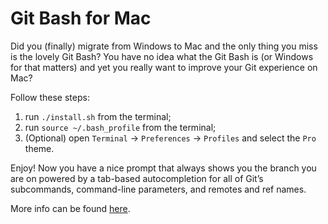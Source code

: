 # Git Bash for Mac

Did you (finally) migrate from Windows to Mac and the only thing you miss is the lovely Git Bash?
You have no idea what the Git Bash is (or Windows for that matters) and yet you really want to improve your Git experience on Mac?

Follow these steps:
1. run `./install.sh` from the terminal;
2. run `source ~/.bash_profile` from the terminal;
3. (Optional) open `Terminal` -> `Preferences` -> `Profiles` and select the `Pro` theme.

Enjoy! Now you have a nice prompt that always shows you the branch you are on powered by a tab-based autocompletion for all of Git’s subcommands, command-line parameters, and remotes and ref names.

More info can be found [here](https://git-scm.com/book/en/v2/Appendix-A%3A-Git-in-Other-Environments-Git-in-Bash).
